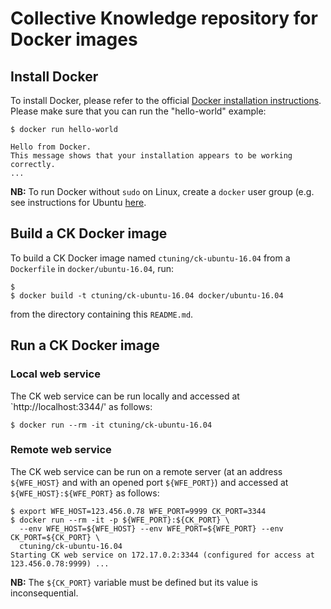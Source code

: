 # Collective Knowledge repository for Docker images

## Install Docker

To install Docker, please refer to the official [Docker installation instructions](https://docs.docker.com/engine/installation/). Please make sure that you can run the "hello-world" example:
```
$ docker run hello-world

Hello from Docker.
This message shows that your installation appears to be working correctly.
...
```
**NB:** To run Docker without `sudo` on Linux, create a `docker` user group (e.g. see instructions for Ubuntu [here](https://docs.docker.com/engine/installation/linux/ubuntulinux/#create-a-docker-group).


## Build a CK Docker image

To build a CK Docker image named `ctuning/ck-ubuntu-16.04` from a `Dockerfile` in `docker/ubuntu-16.04`, run:

```
$ 
$ docker build -t ctuning/ck-ubuntu-16.04 docker/ubuntu-16.04
```
from the directory containing this `README.md`.

## Run a CK Docker image

### Local web service

The CK web service can be run locally and accessed at `http://localhost:3344/' as follows:

```
$ docker run --rm -it ctuning/ck-ubuntu-16.04
```

### Remote web service

The CK web service can be run on a remote server (at an address `${WFE_HOST}` and with an opened port `${WFE_PORT}`) and accessed at `${WFE_HOST}:${WFE_PORT}` as follows:

```
$ export WFE_HOST=123.456.0.78 WFE_PORT=9999 CK_PORT=3344
$ docker run --rm -it -p ${WFE_PORT}:${CK_PORT} \
  --env WFE_HOST=${WFE_HOST} --env WFE_PORT=${WFE_PORT} --env CK_PORT=${CK_PORT} \
  ctuning/ck-ubuntu-16.04
Starting CK web service on 172.17.0.2:3344 (configured for access at 123.456.0.78:9999) ...
```

**NB:** The `${CK_PORT}` variable must be defined but its value is inconsequential.
